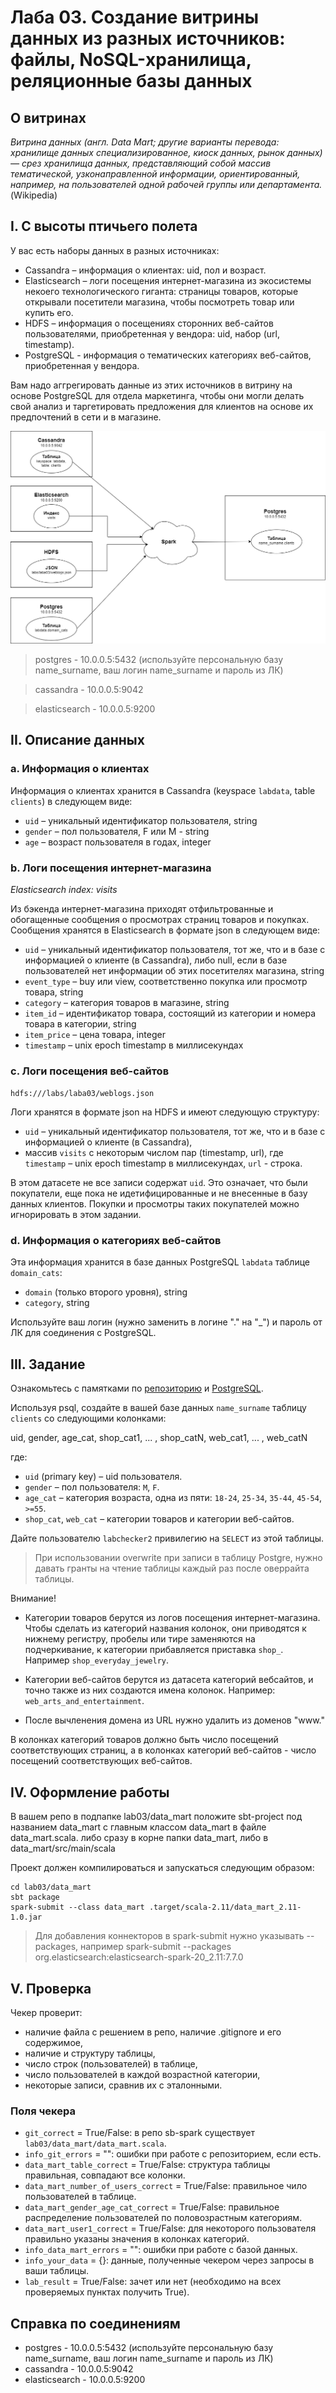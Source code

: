 
# Лаба 03. Создание витрины данных из разных источников: файлы, NoSQL-хранилища, реляционные базы данных

## О витринах

_Витрина данных (англ. Data Mart; другие варианты перевода: хранилище данных специализированное, киоск данных, рынок данных) — срез хранилища данных, представляющий собой массив тематической, узконаправленной информации, ориентированный, например, на пользователей одной рабочей группы или департамента._ (Wikipedia)

## I. С высоты птичьего полета

У вас есть наборы данных в разных источниках:

* Cassandra – информация о клиентах: uid, пол и возраст.
* Elasticsearch – логи посещения интернет-магазина из экосистемы некоего технологического гиганта: страницы товаров, которые открывали посетители магазина, чтобы посмотреть товар или купить его.
* HDFS – информация о посещениях сторонних веб-сайтов пользователями, приобретенная у вендора: uid, набор (url, timestamp). 
* PostgreSQL - информация о тематических категориях веб-сайтов, приобретенная у вендора.

Вам надо аггрегировать данные из этих источников в витрину на основе PostgreSQL для отдела маркетинга, чтобы они могли делать свой анализ и таргетировать предложения для клиентов на основе их предпочтений в сети и в магазине.

![Alt text](images/img3.png?raw=true "Архитектура")

> postgres - 10.0.0.5:5432 (используйте персональную базу name_surname, ваш логин name_surname и пароль из ЛК)

> cassandra - 10.0.0.5:9042

> elasticsearch - 10.0.0.5:9200

## II. Описание данных

### a. Информация о клиентах

Информация о клиентах хранится в Cassandra (keyspace `labdata`, table `clients`) в следующем виде:

* `uid` – уникальный идентификатор пользователя, string
* `gender` – пол пользователя, F или M - string
* `age` – возраст пользователя в годах, integer

### b. Логи посещения интернет-магазина

*Elasticsearch index: visits*

Из бэкенда интернет-магазина приходят отфильтрованные и обогащенные сообщения о просмотрах страниц товаров и покупках. Сообщения хранятся в Elasticsearch в формате json в следующем виде:

* `uid` – уникальный идентификатор пользователя, тот же, что и в базе с информацией о клиенте (в Cassandra), либо null, если в базе пользователей нет информации об этих посетителях магазина, string
* `event_type` – buy или view, соответственно покупка или просмотр товара, string
* `category` – категория товаров в магазине, string
* `item_id` – идентификатор товара, состоящий из категории и номера товара в категории, string
* `item_price` – цена товара, integer
* `timestamp` – unix epoch timestamp в миллисекундах

### c. Логи посещения веб-сайтов

`hdfs:///labs/laba03/weblogs.json`

Логи хранятся в формате json на HDFS и имеют следующую структуру:

* `uid` – уникальный идентификатор пользователя, тот же, что и в базе с информацией о клиенте (в Cassandra),
* массив `visits` c некоторым числом пар (timestamp, url), где `timestamp` – unix epoch timestamp в миллисекундах, `url` - строка.

В этом датасете не все записи содержат `uid`. Это означает, что были покупатели, еще пока не идетифицированные и не внесенные в базу данных клиентов. Покупки и просмотры таких покупателей можно игнорировать в этом задании.

### d. Информация о категориях веб-сайтов

Эта информация хранится в базе данных PostgreSQL `labdata` таблице `domain_cats`:

* `domain` (только второго уровня), string
* `category`, string 

Используйте ваш логин (нужно заменить в логине "." на "_") и пароль от ЛК для соединения с PostgreSQL.

## III. Задание 

Ознакомьтесь с памятками по [репозиторию](https://github.com/newprolab/sberbank-spark-de-5/blob/main/Github_Repo.md) и [PostgreSQL](https://github.com/newprolab/sberbank-spark-de-5/blob/main/PostgreSQL.md).

Используя psql, создайте в вашей базе данных `name_surname` таблицу `clients`  со следующими колонками:

uid, gender, age_cat, shop_cat1, ... , shop_catN, web_cat1, ... , web_catN

где:
* `uid` (primary key) – uid пользователя.
* `gender` – пол пользователя: `M`, `F`.
* `age_cat` – категория возраста, одна из пяти: `18-24`, `25-34`, `35-44`, `45-54`, `>=55`.
* `shop_cat`, `web_cat` – категории товаров и категории веб-сайтов.

Дайте пользователю `labchecker2` привилегию на `SELECT` из этой таблицы.
> При использовании overwrite при записи в таблицу Postgre, нужно давать гранты на чтение таблицы каждый раз после оверрайта таблицы.

Внимание! 

* Категории товаров берутся из логов посещения интернет-магазина. Чтобы сделать из категорий названия колонок, они приводятся к нижнему регистру, пробелы или тире заменяются на подчеркивание, к категории прибавляется приставка `shop_`. Например  `shop_everyday_jewelry`.

* Категории веб-сайтов берутся из датасета категорий вебсайтов, и точно также из них создаются имена колонок. Например: `web_arts_and_entertainment`.
* После вычленения домена из URL нужно удалить из доменов "www."

В колонках категорий товаров должно быть число посещений соответствующих страниц, а в колонках категорий веб-сайтов - число посещений соответствующих веб-сайтов.


## IV. Оформление работы

В вашем репо в подпапке lab03/data_mart положите sbt-project под названием data_mart с главным классом data_mart в файле data_mart.scala. либо сразу в корне папки data_mart, либо в data_mart/src/main/scala

Проект должен компилироваться и запускаться следующим образом:

```
cd lab03/data_mart
sbt package
spark-submit --class data_mart .target/scala-2.11/data_mart_2.11-1.0.jar 
```
> Для добавления коннекторов в spark-submit нужно указывать --packages, например spark-submit --packages org.elasticsearch:elasticsearch-spark-20_2.11:7.7.0

## V. Проверка

Чекер проверит:
* наличие файла с решением в репо, наличие .gitignore и его содержимое,
* наличие и структуру таблицы,
* число строк (пользователей) в таблице,
* число пользователей в каждой возрастной категории,
* некоторые записи, сравнив их с эталонными.

### Поля чекера

* `git_correct` = Тrue/False: в репо sb-spark существует `lab03/data_mart/data_mart.scala`.
* `info_git_errors` = "": ошибки при работе с репозиторием, если есть.
* `data_mart_table_correct` = Тrue/False: структура таблицы правильная, совпадают все колонки.
* `data_mart_number_of_users_correct` = Тrue/False: правильное чило пользователей в таблице.
* `data_mart_gender_age_cat_correct` = Тrue/False: правильное распределение пользователей по половозрастным категориям.
* `data_mart_user1_correct` = Тrue/False: для некоторого пользователя правильно указаны значения в колонках категорий.
* `info_data_mart_errors` = "": ошибки при работе с базой данных.
* `info_your_data` = {}: данные, полученные чекером через запросы в ваши таблицы.
* `lab_result` = True/False: зачет или нет (необходимо на всех проверяемых пунктах получить True).

## Справка по соединениям

* postgres - 10.0.0.5:5432 (используйте персональную базу name_surname, ваш логин name_surname и пароль из ЛК)
* cassandra - 10.0.0.5:9042
* elasticsearch - 10.0.0.5:9200
